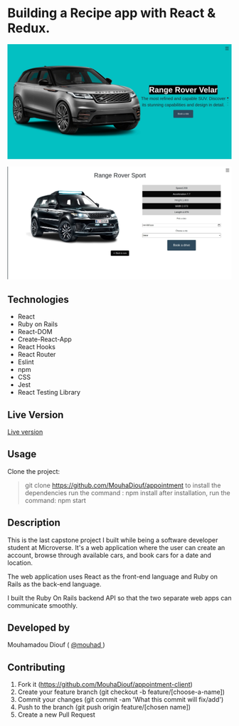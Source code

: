 # Building a Recipe app with React & Redux.
![screenshot](./src/Images/appointment_screenshot_one.jpg)


![screenshot](./src/Images/appointment_screenshot_two.jpg)


## Technologies

- React
- Ruby on Rails
- React-DOM
- Create-React-App
- React Hooks
- React Router
- Eslint
- npm
- CSS
- Jest
- React Testing Library

## Live Version 
<a href="https://appointcar.netlify.app/" target="_blank" > Live version </a>

## Usage 
Clone the project: 
> git clone https://github.com/MouhaDiouf/appointment
> to install the dependencies run the command : npm install 
> after installation, run the command: npm start

## Description 
This is the last capstone project I built while being a software developer student at Microverse. It's a web application where the user can create an account, browse through available cars, and book cars for a date and location.

The web application uses React as the front-end language and Ruby on Rails as the back-end language. 

I built the Ruby On Rails backend API so that the two separate web apps can communicate smoothly.  


## Developed by

Mouhamadou Diouf ( <a href="https://github.com/MouhaDiouf"> @mouhad </a>)


## Contributing

1. Fork it (https://github.com/MouhaDiouf/appointment-client)
2. Create your feature branch (git checkout -b feature/[choose-a-name])
3. Commit your changes (git commit -am 'What this commit will fix/add')
4. Push to the branch (git push origin feature/[chosen name])
5. Create a new Pull Request

